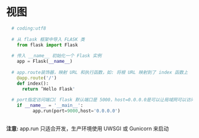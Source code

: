 # 视图



```python
  # coding:utf8
  
  # 从 flask 框架中导入 FLASK 类
    from flask import Flask
  
  # 传入 __name__ 初始化一个 Flask 实例
    app = Flask(__name__)
    
  # app.route装饰器，映射 URL 和执行函数，如: 将根 URL 映射到了 index 函数上
    @app.route('/')
    def index():
      return ’Hello Flask'
      
  # port指定访问端口( flask 默认端口是 5000，host=0.0.0.0是可以让局域网可以访问发的网址)
    if __name__ = '__main__':
          app.run(port=9000,host='0.0.0.0')
  
```
**注意:** app.run 只适合开发，生产环境使用 UWSGI 或 Gunicorn 来启动







